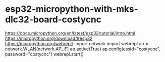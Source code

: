 # esp32-micropython-with-mks-dlc32-board-costycnc

https://docs.micropython.org/en/latest/esp32/tutorial/intro.html
https://micropython.org/download/#esp32
https://micropython.org/webrepl/
        import network
        import webrepl
        ap = network.WLAN(network.AP_IF)
        ap.active(True)
        ap.config(essid="costycnc", password="costycnc")
        webrepl.start()

        
